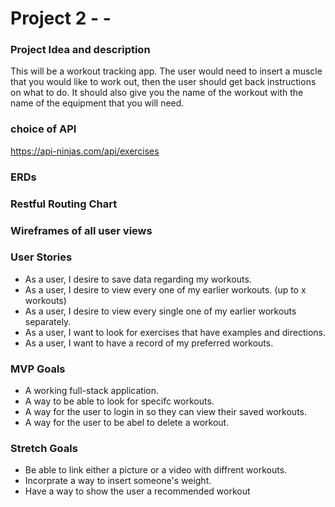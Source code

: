 # Project 2 - -

### Project Idea and description
This will be a workout tracking app. The user would need to insert a muscle that you would like to work out, then the user should get back instructions on what to do. It should also give you the name of the workout with the name of the equipment that you will need.

### choice of API

 https://api-ninjas.com/api/exercises

### ERDs


### Restful Routing Chart


### Wireframes of all user views


### User Stories

* As a user, I desire to save data regarding my workouts.
* As a user, I desire to view every one of my earlier workouts. (up to x workouts)
* As a user, I desire to view every single one of my earlier workouts separately.
* As a user, I want to look for exercises that have examples and directions.
* As a user, I want to have a record of my preferred workouts.
 

### MVP Goals

* A working full-stack application.
* A way to be able to look for specifc workouts. 
* A way for the user to login in so they can view their saved workouts.
* A way for the user to be abel to delete a workout.

### Stretch Goals

* Be able to link either a picture or a video with diffrent workouts.
* Incorprate a way to insert someone's weight.
* Have a way to show the user a recommended workout 
